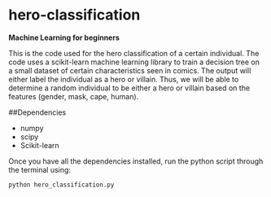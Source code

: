 # hero-classification
**Machine Learning for beginners**

This is the code used for the hero classification of a certain individual. The code uses a scikit-learn machine learning library to train a decision tree on a small dataset of certain characteristics seen in comics. The output will either label the individual as a hero or villain. Thus, we will be able to determine a random individual to be either a hero or villain based on the features (gender, mask, cape, human).

##Dependencies

* numpy
* scipy 
* Scikit-learn

Once you have all the dependencies installed, run the python script through the terminal using:

```
python hero_classification.py
```
